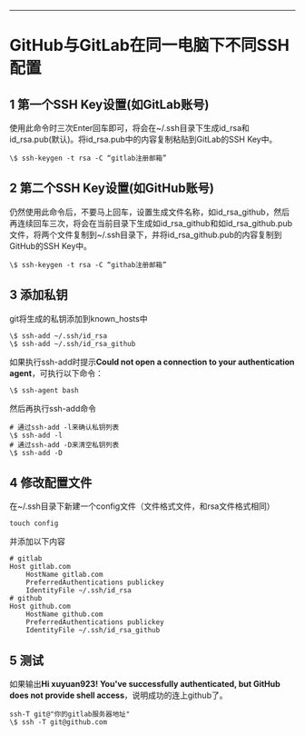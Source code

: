 ------



# GitHub与GitLab在同一电脑下不同SSH配置

## 1 第一个SSH Key设置(如GitLab账号)

   使用此命令时三次Enter回车即可，将会在~/.ssh目录下生成id_rsa和id_rsa.pub(默认)。将id_rsa.pub中的内容复制粘贴到GitLab的SSH Key中。

    \$ ssh-keygen -t rsa -C “gitlab注册邮箱”
    
## 2 第二个SSH Key设置(如GitHub账号)

   仍然使用此命令后，不要马上回车，设置生成文件名称，如id_rsa_github，然后再连续回车三次，将会在当前目录下生成如id_rsa_github和如id_rsa_github.pub文件，将两个文件复制到~/.ssh目录下，并将id_rsa_github.pub的内容复制到GitHub的SSH Key中。
   
    \$ ssh-keygen -t rsa -C “githab注册邮箱”
    
## 3 添加私钥

   git将生成的私钥添加到known_hosts中
   
    \$ ssh-add ~/.ssh/id_rsa
    \$ ssh-add ~/.ssh/id_rsa_github
    
   如果执行ssh-add时提示**Could not open a connection to your authentication agent**，可执行以下命令：
   
    \$ ssh-agent bash
    
   然后再执行ssh-add命令
   
    # 通过ssh-add -l来确认私钥列表
    \$ ssh-add -l
    # 通过ssh-add -D来清空私钥列表
    \$ ssh-add -D
    
## 4 修改配置文件

   在~/.ssh目录下新建一个config文件（文件格式文件，和rsa文件格式相同）
   
    touch config

   并添加以下内容
   
    # gitlab
    Host gitlab.com
        HostName gitlab.com
        PreferredAuthentications publickey
        IdentityFile ~/.ssh/id_rsa
    # github
    Host github.com
        HostName github.com
        PreferredAuthentications publickey
        IdentityFile ~/.ssh/id_rsa_github

## 5 测试

   如果输出**Hi xuyuan923! You've successfully authenticated, but GitHub does not provide shell access**，说明成功的连上github了。

    ssh-T git@"你的gitlab服务器地址"
    \$ ssh -T git@github.com
